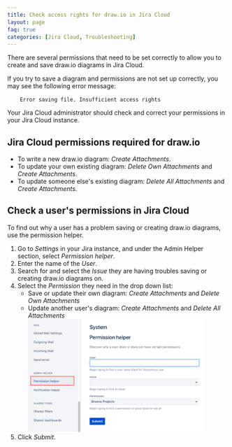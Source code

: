 ```yaml
---
title: Check access rights for draw.io in Jira Cloud
layout: page
faq: true
categories: [Jira Cloud, Troubleshooting]
---
```


There are several permissions that need to be set correctly to allow you to create and save draw.io diagrams in Jira Cloud.

If you try to save a diagram and permissions are not set up correctly, you may see the following error message:
```
    Error saving file. Insufficient access rights
```
Your Jira Cloud administrator should check and correct your permissions in your Jira Cloud instance.

## Jira Cloud permissions required for draw.io
* To write a new draw.io diagram: _Create Attachments_.
* To update your own existing diagram: _Delete Own Attachments_ and _Create Attachments_.
* To update someone else's existing diagram: _Delete All Attachments_ and _Create Attachments_.

## Check a user's permissions in Jira Cloud

To find out why a user has a problem saving or creating draw.io diagrams, use the permission helper.

1. Go to _Settings_ in your Jira instance, and under the Admin Helper section, select _Permission helper_.
2. Enter the name of the _User_.
3. Search for and select the _Issue_ they are having troubles saving or creating draw.io diagrams on.
4. Select the _Permission_ they need in the drop down list:
   * Save or update their own diagram: _Create Attachments_ and _Delete Own Attachments_
   * Update another user's diagram: _Create Attachments_ and _Delete All Attachments_
   <br /><img src="/assets/img/blog/jira-cloud-permission-helper.png" width="400" alt="Use the Jira Cloud permission helper to see why a user has a problem creating or updating a draw.io diagram">
5. Click _Submit_.
